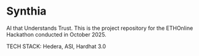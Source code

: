 # Synthia
AI that Understands Trust. 
This is the project repository for the ETHOnline Hackathon conducted in October 2025.

TECH STACK: Hedera, ASI, Hardhat 3.0

